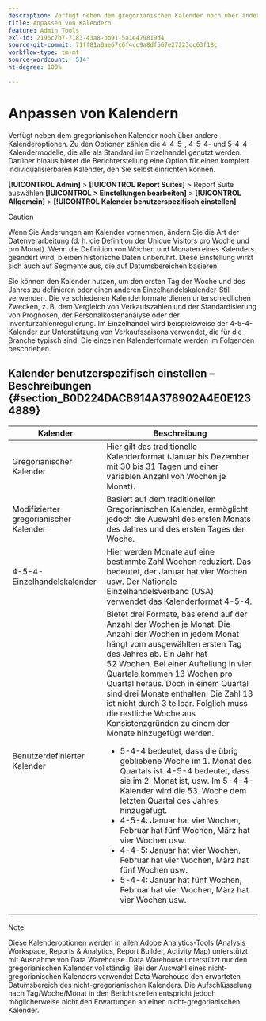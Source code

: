 ```yaml
---
description: Verfügt neben dem gregorianischen Kalender noch über andere Kalenderoptionen. Zu den Optionen zählen die 4-4-5-, 4-5-4- und 5-4-4-Kalendermodelle, die alle als Standard im Einzelhandel genutzt werden. Darüber hinaus bietet die Berichterstellung eine Option für einen komplett individualisierbaren Kalender, den Sie selbst einrichten können.
title: Anpassen von Kalendern
feature: Admin Tools
exl-id: 2196c7b7-7183-43a8-bb91-5a1e479819d4
source-git-commit: 71ff81a0ae67c6f4cc9a8df567e27223cc63f18c
workflow-type: tm+mt
source-wordcount: '514'
ht-degree: 100%

---
```


# Anpassen von Kalendern

Verfügt neben dem gregorianischen Kalender noch über andere Kalenderoptionen. Zu den Optionen zählen die 4-4-5-, 4-5-4- und 5-4-4-Kalendermodelle, die alle als Standard im Einzelhandel genutzt werden. Darüber hinaus bietet die Berichterstellung eine Option für einen komplett individualisierbaren Kalender, den Sie selbst einrichten können.

**[!UICONTROL Admin]** > **[!UICONTROL Report Suites]** > Report Suite auswählen **[!UICONTROL > Einstellungen bearbeiten]** > **[!UICONTROL Allgemein]** > **[!UICONTROL Kalender benutzerspezifisch einstellen]**

>[!CAUTION]
>
>Wenn Sie Änderungen am Kalender vornehmen, ändern Sie die Art der Datenverarbeitung (d. h. die Definition der Unique Visitors pro Woche und pro Monat). Wenn die Definition von Wochen und Monaten eines Kalenders geändert wird, bleiben historische Daten unberührt. Diese Einstellung wirkt sich auch auf Segmente aus, die auf Datumsbereichen basieren.

Sie können den Kalender nutzen, um den ersten Tag der Woche und des Jahres zu definieren oder einen anderen Einzelhandelskalender-Stil verwenden. Die verschiedenen Kalenderformate dienen unterschiedlichen Zwecken, z. B. dem Vergleich von Verkaufszahlen und der Standardisierung von Prognosen, der Personalkostenanalyse oder der Inventurzahlenregulierung. Im Einzelhandel wird beispielsweise der 4-5-4-Kalender zur Unterstützung von Verkaufssaisons verwendet, die für die Branche typisch sind. Die einzelnen Kalenderformate werden im Folgenden beschrieben.

## Kalender benutzerspezifisch einstellen – Beschreibungen  {#section_B0D224DACB914A378902A4E0E1234889}

| Kalender | Beschreibung |
|--- |--- |
| Gregorianischer Kalender | Hier gilt das traditionelle Kalenderformat (Januar bis Dezember mit 30 bis 31 Tagen und einer variablen Anzahl von Wochen je Monat). |
| Modifizierter gregorianischer Kalender | Basiert auf dem traditionellen Gregorianischen Kalender, ermöglicht jedoch die Auswahl des ersten Monats des Jahres und des ersten Tages der Woche. |
| 4-5-4-Einzelhandelskalender | Hier werden Monate auf eine bestimmte Zahl Wochen reduziert. Das bedeutet, der Januar hat vier Wochen usw. Der Nationale Einzelhandelsverband (USA) verwendet das Kalenderformat 4-5-4. |
| Benutzerdefinierter Kalender | Bietet drei Formate, basierend auf der Anzahl der Wochen je Monat. Die Anzahl der Wochen in jedem Monat hängt vom ausgewählten ersten Tag des Jahres ab.  Ein Jahr hat 52 Wochen. Bei einer Aufteilung in vier Quartale kommen 13 Wochen pro Quartal heraus. Doch in einem Quartal sind drei Monate enthalten. Die Zahl 13 ist nicht durch 3 teilbar. Folglich muss die restliche Woche aus Konsistenzgründen zu einem der Monate hinzugefügt werden.<ul><li>5-4-4 bedeutet, dass die übrig gebliebene Woche im 1. Monat des Quartals ist. 4-5-4 bedeutet, dass sie im 2. Monat ist, usw. Im 5-4-4-Kalender wird die 53. Woche dem letzten Quartal des Jahres hinzugefügt.</li><li>4-5-4: Januar hat vier Wochen, Februar hat fünf Wochen, März hat vier Wochen usw.</li><li>4-4-5: Januar hat vier Wochen, Februar hat vier Wochen, März hat fünf Wochen usw.</li><li>5-4-4: Januar hat fünf Wochen, Februar hat vier Wochen, März hat vier Wochen usw.</li></ul> |

>[!NOTE]
>Diese Kalenderoptionen werden in allen Adobe Analytics-Tools (Analysis Workspace, Reports &amp; Analytics, Report Builder, Activity Map) unterstützt mit Ausnahme von Data Warehouse. Data Warehouse unterstützt nur den gregorianischen Kalender vollständig. Bei der Auswahl eines nicht-gregorianischen Kalenders verwendet Data Warehouse den erwarteten Datumsbereich des nicht-gregorianischen Kalenders. Die Aufschlüsselung nach Tag/Woche/Monat in den Berichtszeilen entspricht jedoch möglicherweise nicht den Erwartungen an einen nicht-gregorianischen Kalender.
